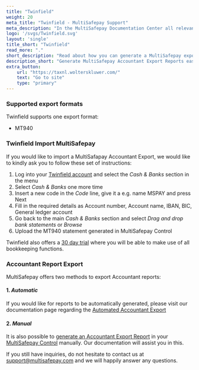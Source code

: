 ```yaml
---
title: "Twinfield"
weight: 20
meta_title: "Twinfield - MultiSafepay Support"
meta_description: "In the MultiSafepay Documentation Center all relevant information regarding our Plugins and API. As well as Support pages for Payment Method, Tools and General Questions. You can also find the contact details of our Support Team and Integration Team."
logo: '/svgs/Twinfield.svg'
layout: 'single'
title_short: "Twinfield"
read_more: "."
short_description: "Read about how you can generate a MultiSafepay export and import to your Twinfield platform"
description_short: "Generate MultiSafepay Accountant Export Reports easily and import to your Twinfield bookkeeping system."
extra_button:
    url: "https://taxnl.wolterskluwer.com/" 
    text: "Go to site" 
    type: "primary"
---
```


### Supported export formats

Twinfield supports one export format:

* MT940

### Twinfield Import MultiSafepay

If you would like to import a MultiSafapay Accountant Export, we would like to kindly ask you to follow these set of instructions:

1. Log into your [Twinfield account](https://login.twinfield.com/auth/authentication/login?signin=dd669054a9560c0a19496336ebf6cfb7) and select the _Cash & Banks_ section in the menu
2. Select _Cash & Banks_ one more time
3. Insert a new code in the _Code_ line, give it a e.g. name MSPAY and press Next
4. Fill in the required details as Account number, Account name, IBAN, BIC, General ledger account
5. Go back to the main _Cash & Banks_ section and select _Drag and drop bank statements_ or _Browse_
6. Upload the MT940 statement generated in MultiSafepay Control

Twinfield also offers a [30 day trial](https://e.wolterskluwer.com/proefabonnement-aanvragen) where you will be able to make use of all bookkeeping functions.

### Accountant Report Export

MultiSafepay offers two methods to export Accountant reports:

#### 1. _Automatic_

If you would like for reports to be automatically generated, please visit our documentation page regarding the [Automated Accountant Export](https://docs.multisafepay.com/tools/reports/automatic-reports/)


#### 2. _Manual_

It is also possible to [generate an Accountant Export Report](https://docs.multisafepay.com/tools/reports/accountant-report-export/) in your [MultiSafepay Control](https://merchant.multisafepay.com/) manually. Our documentation will assist you in this.


If you still have inquiries, do not hesitate to contact us at <support@multisafepay.com> and we will happily answer any questions.